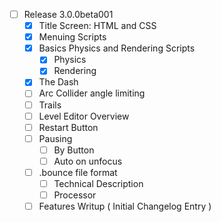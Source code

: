  - [ ] Release 3.0.0beta001
   - [x] Title Screen: HTML and CSS
   - [x] Menuing Scripts
   - [x] Basics Physics and Rendering Scripts
      - [x] Physics
      - [x] Rendering
   - [x] The Dash
   - [ ] Arc Collider angle limiting
   - [ ] Trails
   - [ ] Level Editor Overview
   - [ ] Restart Button
   - [ ] Pausing
     - [ ] By Button
     - [ ] Auto on unfocus
   - [ ] .bounce file format
     - [ ] Technical Description
     - [ ] Processor
   - [ ] Features Writup ( Initial Changelog Entry )